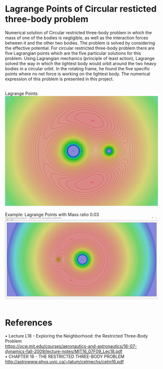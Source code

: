 # Lagrange Points of Circular resticted three-body problem  <br />
Numerical solution of Circular restricted three-body problem in which the mass of one of the bodies is negligible, as well as the interaction forces between it and the other two bodies. The problem is solved by considering the effective potential. For circular restricted three-body problem there are five Lagrangian points which are the five particular solutions for this problem. Using Lagrangian mechanics (principle of least action), Lagrange solved the way in which the lightest body would orbit around the two heavy bodies in a circular orbit. In the rotating frame, he found the five specific points where no net force is working on the lightest body. The numerical expression of this problem is presented in this project.  <br /> <br />

Lagrange Points
![](/Lagrange_points/Images/lpt_065.PNG)<br /><br />
Example: Lagrange Points with Mass ratio 0.03
![](/Lagrange_points/Images/lpt_003.png)<br /><br />

# References  <br />
•	Lecture L18 - Exploring the Neighborhood: the Restricted Three-Body Problem  <br />
https://ocw.mit.edu/courses/aeronautics-and-astronautics/16-07-dynamics-fall-2009/lecture-notes/MIT16_07F09_Lec18.pdf   <br />
•	CHAPTER 16 - THE RESTRICTED THREE-BODY PROBLEM <br />
http://astrowww.phys.uvic.ca/~tatum/celmechs/celm16.pdf   <br />
